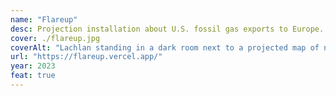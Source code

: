 ```yaml
---
name: "Flareup"
desc: Projection installation about U.S. fossil gas exports to Europe. Presented at St. Agnes in Berlin, Dec 2023.
cover: ./flareup.jpg
coverAlt: "Lachlan standing in a dark room next to a projected map of natural gas export terminals"
url: "https://flareup.vercel.app/"
year: 2023
feat: true
---
```

